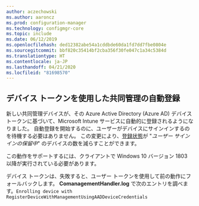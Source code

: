 ```yaml
---
author: aczechowski
ms.author: aaroncz
ms.prod: configuration-manager
ms.technology: configmgr-core
ms.topic: include
ms.date: 06/12/2019
ms.openlocfilehash: ded12382abe54a1cddbde60da1fd7dd7fbe0804e
ms.sourcegitcommit: bbf820c35414bf2cba356f30fe047c1a34c5384d
ms.translationtype: HT
ms.contentlocale: ja-JP
ms.lasthandoff: 04/21/2020
ms.locfileid: "81698570"
---
```

## <a name="co-management-auto-enrollment-using-device-token"></a><a name="bkmk_comgmt"></a> デバイス トークンを使用した共同管理の自動登録

<!--4454491-->

新しい共同管理デバイスが、その Azure Active Directory (Azure AD) デバイス トークンに基づいて、Microsoft Intune サービスに自動的に登録されるようになりました。 自動登録を開始するのに、ユーザーがデバイスにサインインするのを待機する必要はありません。 この変更により、[登録状態](../../../../../comanage/how-to-monitor.md#co-management-enrollment-status)が "*ユーザー サインインの保留中*" のデバイスの数を減らすことができます。

この動作をサポートするには、クライアントで Windows 10 バージョン 1803 以降が実行されている必要があります。

デバイス トークンは、失敗すると、ユーザー トークンを使用して前の動作にフォールバックします。 **ComanagementHandler.log** で次のエントリを調べます。`Enrolling device with RegisterDeviceWithManagementUsingAADDeviceCredentials`
